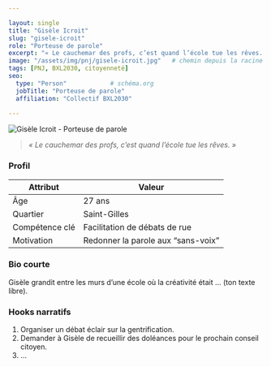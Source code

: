 ```yaml
---

layout: single
title: "Gisèle Icroit"
slug: "gisele-icroit"
role: "Porteuse de parole"
excerpt: "« Le cauchemar des profs, c’est quand l’école tue les rêves. »"
image: "/assets/img/pnj/gisele-icroit.jpg"   # chemin depuis la racine du site
tags: [PNJ, BXL2030, citoyenneté]
seo:
  type: "Person"            # schéma.org
  jobTitle: "Porteuse de parole"
  affiliation: "Collectif BXL2030"
  
---
```


![Gisèle Icroit - Porteuse de parole](https://ouaisfieu.github.io/bxl2030/assets/img/pnj/gisele-icroit.jpg)

> _« Le cauchemar des profs, c’est quand l’école tue les rêves. »_

### Profil

| Attribut | Valeur |
|----------|--------|
| Âge | 27 ans |
| Quartier | Saint-Gilles |
| Compétence clé | Facilitation de débats de rue |
| Motivation | Redonner la parole aux “sans-voix” |

### Bio courte

Gisèle grandit entre les murs d’une école où la créativité était … (ton texte libre).

### Hooks narratifs

1. Organiser un débat éclair sur la gentrification.  
2. Demander à Gisèle de recueillir des doléances pour le prochain conseil citoyen.  
3. …

